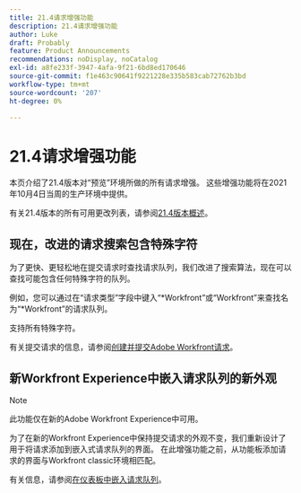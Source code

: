 ```yaml
---
title: 21.4请求增强功能
description: 21.4请求增强功能
author: Luke
draft: Probably
feature: Product Announcements
recommendations: noDisplay, noCatalog
exl-id: a8fe233f-3947-4afa-9f21-6bd8ed170646
source-git-commit: f1e463c90641f9221228e335b583cab72762b3bd
workflow-type: tm+mt
source-wordcount: '207'
ht-degree: 0%

---
```


# 21.4请求增强功能

本页介绍了21.4版本对“预览”环境所做的所有请求增强。 这些增强功能将在2021年10月4日当周的生产环境中提供。

有关21.4版本的所有可用更改列表，请参阅[21.4版本概述](../../../product-announcements/product-releases/21.4-release-activity/21-4-release-overview.md)。

## 现在，改进的请求搜索包含特殊字符

为了更快、更轻松地在提交请求时查找请求队列，我们改进了搜索算法，现在可以查找可能包含任何特殊字符的队列。

例如，您可以通过在“请求类型”字段中键入“&#42;Workfront”或“Workfront”来查找名为“&#42;Workfront”的请求队列。

支持所有特殊字符。

有关提交请求的信息，请参阅[创建并提交Adobe Workfront请求](/help/quicksilver/manage-work/requests/create-requests/create-submit-requests.md)。

## 新Workfront Experience中嵌入请求队列的新外观

>[!NOTE]
>
>此功能仅在新的Adobe Workfront Experience中可用。

为了在新的Workfront Experience中保持提交请求的外观不变，我们重新设计了用于将请求添加到嵌入式请求队列的界面。 在此增强功能之前，从功能板添加请求的界面与Workfront classic环境相匹配。

有关信息，请参阅[在仪表板中嵌入请求队列](../../../reports-and-dashboards/dashboards/creating-and-managing-dashboards/embed-request-queue-dashboard.md)。

